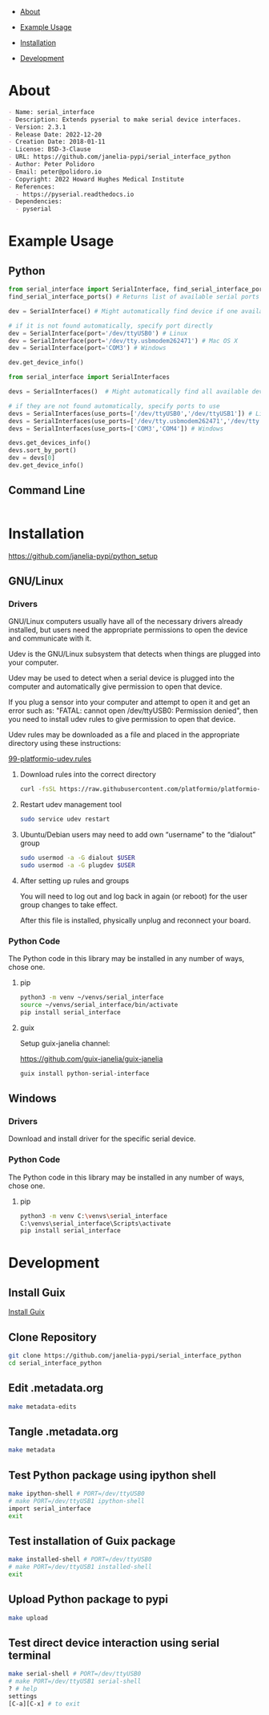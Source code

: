 - [About](#org70b5fcb)
- [Example Usage](#org13da829)
- [Installation](#orgdb6ce47)
- [Development](#org83aad87)

    <!-- This file is generated automatically from .metadata.org -->
    <!-- File edits may be overwritten! -->


<a id="org70b5fcb"></a>

# About

```markdown
- Name: serial_interface
- Description: Extends pyserial to make serial device interfaces.
- Version: 2.3.1
- Release Date: 2022-12-20
- Creation Date: 2018-01-11
- License: BSD-3-Clause
- URL: https://github.com/janelia-pypi/serial_interface_python
- Author: Peter Polidoro
- Email: peter@polidoro.io
- Copyright: 2022 Howard Hughes Medical Institute
- References:
  - https://pyserial.readthedocs.io
- Dependencies:
  - pyserial
```


<a id="org13da829"></a>

# Example Usage


## Python

```python
from serial_interface import SerialInterface, find_serial_interface_ports
find_serial_interface_ports() # Returns list of available serial ports

dev = SerialInterface() # Might automatically find device if one available

# if it is not found automatically, specify port directly
dev = SerialInterface(port='/dev/ttyUSB0') # Linux
dev = SerialInterface(port='/dev/tty.usbmodem262471') # Mac OS X
dev = SerialInterface(port='COM3') # Windows

dev.get_device_info()

from serial_interface import SerialInterfaces

devs = SerialInterfaces()  # Might automatically find all available devices

# if they are not found automatically, specify ports to use
devs = SerialInterfaces(use_ports=['/dev/ttyUSB0','/dev/ttyUSB1']) # Linux
devs = SerialInterfaces(use_ports=['/dev/tty.usbmodem262471','/dev/tty.usbmodem262472']) # Mac OS X
devs = SerialInterfaces(use_ports=['COM3','COM4']) # Windows

devs.get_devices_info()
devs.sort_by_port()
dev = devs[0]
dev.get_device_info()
```


## Command Line

```sh

```


<a id="orgdb6ce47"></a>

# Installation

<https://github.com/janelia-pypi/python_setup>


## GNU/Linux


### Drivers

GNU/Linux computers usually have all of the necessary drivers already installed, but users need the appropriate permissions to open the device and communicate with it.

Udev is the GNU/Linux subsystem that detects when things are plugged into your computer.

Udev may be used to detect when a serial device is plugged into the computer and automatically give permission to open that device.

If you plug a sensor into your computer and attempt to open it and get an error such as: "FATAL: cannot open /dev/ttyUSB0: Permission denied", then you need to install udev rules to give permission to open that device.

Udev rules may be downloaded as a file and placed in the appropriate directory using these instructions:

[99-platformio-udev.rules](https://docs.platformio.org/en/stable/core/installation/udev-rules.html)

1.  Download rules into the correct directory

    ```sh
    curl -fsSL https://raw.githubusercontent.com/platformio/platformio-core/master/scripts/99-platformio-udev.rules | sudo tee /etc/udev/rules.d/99-platformio-udev.rules
    ```

2.  Restart udev management tool

    ```sh
    sudo service udev restart
    ```

3.  Ubuntu/Debian users may need to add own “username” to the “dialout” group

    ```sh
    sudo usermod -a -G dialout $USER
    sudo usermod -a -G plugdev $USER
    ```

4.  After setting up rules and groups

    You will need to log out and log back in again (or reboot) for the user group changes to take effect.
    
    After this file is installed, physically unplug and reconnect your board.


### Python Code

The Python code in this library may be installed in any number of ways, chose one.

1.  pip

    ```sh
    python3 -m venv ~/venvs/serial_interface
    source ~/venvs/serial_interface/bin/activate
    pip install serial_interface
    ```

2.  guix

    Setup guix-janelia channel:
    
    <https://github.com/guix-janelia/guix-janelia>
    
    ```sh
    guix install python-serial-interface
    ```


## Windows


### Drivers

Download and install driver for the specific serial device.


### Python Code

The Python code in this library may be installed in any number of ways, chose one.

1.  pip

    ```sh
    python3 -m venv C:\venvs\serial_interface
    C:\venvs\serial_interface\Scripts\activate
    pip install serial_interface
    ```


<a id="org83aad87"></a>

# Development


## Install Guix

[Install Guix](https://guix.gnu.org/manual/en/html_node/Binary-Installation.html)


## Clone Repository

```sh
git clone https://github.com/janelia-pypi/serial_interface_python
cd serial_interface_python
```


## Edit .metadata.org

```sh
make metadata-edits
```


## Tangle .metadata.org

```sh
make metadata
```


## Test Python package using ipython shell

```sh
make ipython-shell # PORT=/dev/ttyUSB0
# make PORT=/dev/ttyUSB1 ipython-shell
import serial_interface
exit
```


## Test installation of Guix package

```sh
make installed-shell # PORT=/dev/ttyUSB0
# make PORT=/dev/ttyUSB1 installed-shell
exit
```


## Upload Python package to pypi

```sh
make upload
```


## Test direct device interaction using serial terminal

```sh
make serial-shell # PORT=/dev/ttyUSB0
# make PORT=/dev/ttyUSB1 serial-shell
? # help
settings
[C-a][C-x] # to exit
```